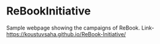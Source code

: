 # ReBookInitiative
Sample webpage showing the campaigns of ReBook. 
Link- https://koustuvsaha.github.io/ReBook-Initiative/
